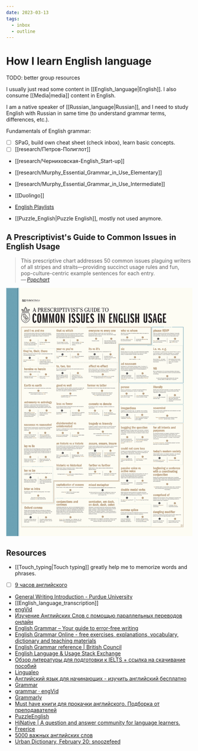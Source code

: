 ```yaml
---
date: 2023-03-13
tags:
  - inbox
  - outline
---
```


# How I learn English language

TODO: better group resources

I usually just read some content in [[English_language|English]]. I also consume
[[Media|media]] content in English.

I am a native speaker of [[Russian_language|Russian]], and I need to study
English with Russian in same time (to understand grammar terms, differences,
etc.).

Fundamentals of English grammar:

- [ ] SPaG, build own cheat sheet (check inbox), learn basic concepts.
- [ ] [[research/Петров-Полиглот]]
- [[research/Черниховская-English_Start-up]]
- [[research/Murphy_Essential_Grammar_in_Use_Elementary]]
- [[research/Murphy_Essential_Grammar_in_Use_Intermediate]]

- [[Duolingo]]
- [English Playlists](https://boosty.to/englishplaylists)
- [[Puzzle_English|Puzzle English]], mostly not used anymore.

## A Prescriptivist's Guide to Common Issues in English Usage

> This prescriptive chart addresses 50 common issues plaguing writers of all
> stripes and straits—providing succinct usage rules and fun,
> pop-culture-centric example sentences for each entry.\
> — <cite>[Popchart](https://popchart.co/products/a-prescriptivists-guide-to-common-issues-in-english-usage)</cite>

![A Prescriptivist's Guide to Common Issues in English Usage](./img/P2-UsageFINAL_UPDATEDZOOM.webp)

## Resources

- [[Touch_typing|Touch typing]] greatly help me to memorize words and phrases.
- [ ] [9 часов английского](https://www.youtube.com/watch?v=PqBT7xpmZlE)
- [General Writing Introduction - Purdue University](https://owl.purdue.edu/owl/general_writing/index.html)
- [[English_language_transcription]]
- [engVid](https://www.engvid.com/)
- [Изучение Английских Слов с помощью параллельных переводов онлайн](https://studyenglishwords.com/)
- [English Grammar – Your guide to error-free writing](https://www.englishgrammar.org/)
- [English Grammar Online - free exercises, explanations, vocabulary, dictionary and teaching materials](https://www.ego4u.com/)
- [English Grammar reference | British Council](https://learnenglish.britishcouncil.org/english-grammar-reference)
- [English Language & Usage Stack Exchange](https://english.stackexchange.com/)
- [Обзор литературы для подготовки к IELTS + ссылка на скачивание пособий](https://m.pikabu.ru/story/obzor_literaturyi_dlya_podgotovki_k_ielts__ssyilka_na_skachivanie_posobiy_5632803#comments)
- [Lingualeo](https://lingualeo.com/ru/dashboard)
- [Английский язык для начинающих - изучить английский бесплатно](http://begin-english.ru/)
- [Grammar](https://www.reddit.com/r/grammar/)
- [grammar · engVid](https://www.engvid.com/topic/grammar/)
- [Grammarly](https://www.grammarly.com/blog/)
- [Must have книги для прокачки английского. Подборка от преподавателей](https://m.geektimes.ru/post/295267/comments/)
- [PuzzleEnglish](https://puzzle-english.com/)
- [HiNative | A question and answer community for language learners.](https://hinative.com/en-US)
- [Freerice](https://freerice.com/categories/english-vocabulary)
- [5000 важных английских слов](https://britlex.ru/dictionary.php)
- [Urban Dictionary, February 20: snoozefeed](http://www.urbandictionary.com/)
